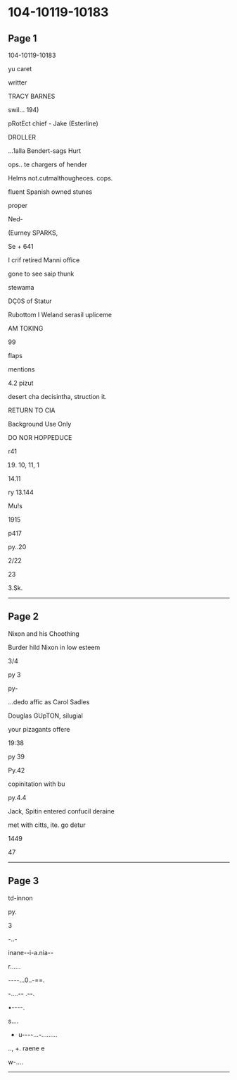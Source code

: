 # 104-10119-10183

## Page 1

104-10119-10183

yu caret

writter

TRACY BARNES

swil... 194)

pRotEct chief - Jake (Esterline)

DROLLER

...1alla Bendert-sags Hurt

ops.. te chargers of hender

Helms not.cutmalthougheces. cops.

fluent Spanish owned stunes

proper

Ned-

(Eurney SPARKS,

Se + 641

I crif retired Manni office

gone to see saip thunk

stewama

DÇ0S of Statur

Rubottom I Weland serasil upliceme

AM TOKING

99

flaps

mentions

4.2 pizut

desert cha decisintha, struction it.

RETURN TO CIA

Background Use Only

DO NOR HOPPEDUCE

r41

19. 10, 11, 1

14.11

ry 13.144

Mu!s

1915

p417

py..20

2/22

23

3.Sk.

---

## Page 2

Nixon and his Choothing

Burder hild Nixon in low esteem

3/4

py 3

py-

...dedo affic as Carol Sadles

Douglas GUpTON, silugial

your pizagants offere

19:38

py 39

Py.42

copinitation with bu

py.4.4

Jack, Spitin entered confucil deraine

met with citts, ite. go detur

1449

47

---

## Page 3

td-innon

py.

3

-..-

inane--i-a.nia--

r......

----...0..-==.

-....-- .--.

•----.

s....

- u----...-.........

.., +. raene e

w-....

---

